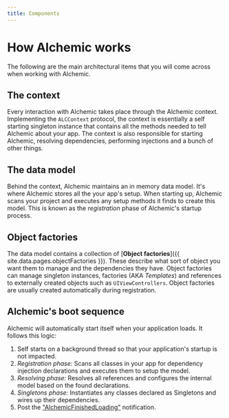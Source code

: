 ```yaml
---
title: Components
--- 
```


# How Alchemic works

The following are the main architectural items that you will come across when working with Alchemic.

## The context

Every interaction with Alchemic takes place through the Alchemic context. Implementing the `ALCContext` protocol, the context is essentially a self starting singleton instance that contains all the methods needed to tell Alchemic about your app. The context is also responsible for starting Alchemic, resolving dependencies, performing injections and a bunch of other things.

## The data model

Behind the context, Alchemic maintains an in memory data model. It's where Alchemic stores all the your app's setup. When starting up, Alchemic scans your project and executes any setup methods it finds to create this model. This is known as the _registration_ phase of Alchemic's startup process.

## Object factories

The data model contains a collection of [__Object factories__]({{ site.data.pages.objectFactories }}). These describe what sort of object you want them to manage and the dependencies they have. Object factories can manage singleton instances, factories (AKA _Templates_) and references to externally created objects such as `UIViewControllers`. Object factories are usually created automatically during registration.

## Alchemic's boot sequence

Alchemic will automatically start itself when your application loads. It follows this logic:

1. Self starts on a background thread so that your application's startup is not impacted.
2. _Registration phase:_ Scans all classes in your app for dependency injection declarations and executes them to setup the model.
3. _Resolving phase:_ Resolves all references and configures the internal model based on the found declarations.
3. _Singletons phase:_ Instantiates any classes declared as Singletons and wires up their dependencies.  
4. Post the ["AlchemicFinishedLoading"](#finished-loading) notification.

